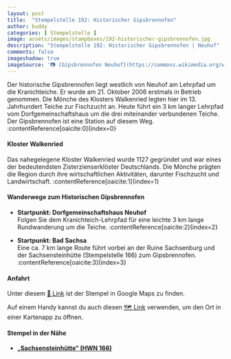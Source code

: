 ```yaml
---
layout: post
title:  "Stempelstelle 192: Historischer Gipsbrennofen"
author: buddy
categories: [ Stempelstelle ]
image: assets/images/stampboxes/192-historischer-gipsbrennofen.jpg
description: "Stempelstelle 192: Historischer Gipsbrennofen | Neuhof"
comments: false
imageshadow: true
imageSource: '📷 [Gipsbrennofen Neuhof](https://commons.wikimedia.org/wiki/File:Gipsbrennofen_Neuhof.jpg) von <a href="//commons.wikimedia.org/wiki/User:B.Thomas95" title="User:B.Thomas95">Thomas Binder</a> unter Lizenz [CC BY-SA 4.0](https://creativecommons.org/licenses/by-sa/4.0)'
---
```


Der historische Gipsbrennofen liegt westlich von Neuhof am Lehrpfad um die Kranichteiche. Er wurde am 21. Oktober 2006 erstmals in Betrieb genommen. Die Mönche des Klosters Walkenried legten hier im 13. Jahrhundert Teiche zur Fischzucht an. Heute führt ein 3 km langer Lehrpfad vom Dorfgemeinschaftshaus um die drei miteinander verbundenen Teiche. Der Gipsbrennofen ist eine Station auf diesem Weg. :contentReference[oaicite:0]{index=0}

#### Kloster Walkenried

Das nahegelegene Kloster Walkenried wurde 1127 gegründet und war eines der bedeutendsten Zisterzienserklöster Deutschlands. Die Mönche prägten die Region durch ihre wirtschaftlichen Aktivitäten, darunter Fischzucht und Landwirtschaft. :contentReference[oaicite:1]{index=1}

#### Wanderwege zum Historischen Gipsbrennofen

- **Startpunkt: Dorfgemeinschaftshaus Neuhof**  
  Folgen Sie dem Kranichteich-Lehrpfad für eine leichte 3 km lange Rundwanderung um die Teiche. :contentReference[oaicite:2]{index=2}

- **Startpunkt: Bad Sachsa**  
  Eine ca. 7 km lange Route führt vorbei an der Ruine Sachsenburg und der Sachsensteinhütte (Stempelstelle 166) zum Gipsbrennofen. :contentReference[oaicite:3]{index=3}

#### Anfahrt

Unter diesem [📍 Link](https://www.google.com/maps/dir/?api=1&origin=&destination=51.57689%2C%2010.57524) ist der Stempel in Google Maps zu finden.

<div class="android-only">
  Auf einem Handy kannst du auch diesen 
  <a href="geo:51.57689,10.57524">🗺️ Link</a> 
  verwenden, um den Ort in einer Kartenapp zu öffnen.
  <p></p>
</div>

#### Stempel in der Nähe

- [**„Sachsensteinhütte“ (HWN 166)**](/stempelstelle-166-sachsensteinhütte)
